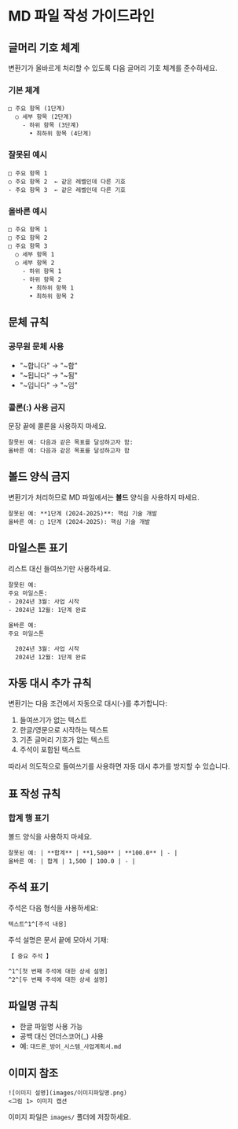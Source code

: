 # MD 파일 작성 가이드라인

## 글머리 기호 체계

변환기가 올바르게 처리할 수 있도록 다음 글머리 기호 체계를 준수하세요.

### 기본 체계
```
□ 주요 항목 (1단계)
  ○ 세부 항목 (2단계) 
    - 하위 항목 (3단계)
      • 최하위 항목 (4단계)
```

### 잘못된 예시
```
□ 주요 항목 1
○ 주요 항목 2  ← 같은 레벨인데 다른 기호
- 주요 항목 3  ← 같은 레벨인데 다른 기호
```

### 올바른 예시
```
□ 주요 항목 1
□ 주요 항목 2
□ 주요 항목 3
  ○ 세부 항목 1
  ○ 세부 항목 2
    - 하위 항목 1
    - 하위 항목 2
      • 최하위 항목 1
      • 최하위 항목 2
```

## 문체 규칙

### 공무원 문체 사용
- "~합니다" → "~함"
- "~됩니다" → "~됨" 
- "~입니다" → "~임"

### 콜론(:) 사용 금지
문장 끝에 콜론을 사용하지 마세요.

```
잘못된 예: 다음과 같은 목표를 달성하고자 함:
올바른 예: 다음과 같은 목표를 달성하고자 함
```

## 볼드 양식 금지

변환기가 처리하므로 MD 파일에서는 **볼드** 양식을 사용하지 마세요.

```
잘못된 예: **1단계 (2024-2025)**: 핵심 기술 개발
올바른 예: □ 1단계 (2024-2025): 핵심 기술 개발
```

## 마일스톤 표기

리스트 대신 들여쓰기만 사용하세요.

```
잘못된 예:
주요 마일스톤:
- 2024년 3월: 사업 시작
- 2024년 12월: 1단계 완료

올바른 예:
주요 마일스톤

  2024년 3월: 사업 시작
  2024년 12월: 1단계 완료
```

## 자동 대시 추가 규칙

변환기는 다음 조건에서 자동으로 대시(-)를 추가합니다:

1. 들여쓰기가 없는 텍스트
2. 한글/영문으로 시작하는 텍스트
3. 기존 글머리 기호가 없는 텍스트
4. 주석이 포함된 텍스트

따라서 의도적으로 들여쓰기를 사용하면 자동 대시 추가를 방지할 수 있습니다.

## 표 작성 규칙

### 합계 행 표기
볼드 양식을 사용하지 마세요.

```
잘못된 예: | **합계** | **1,500** | **100.0** | - |
올바른 예: | 합계 | 1,500 | 100.0 | - |
```

## 주석 표기

주석은 다음 형식을 사용하세요:

```
텍스트^1^[주석 내용]
```

주석 설명은 문서 끝에 모아서 기재:

```
【 중요 주석 】

^1^[첫 번째 주석에 대한 상세 설명]
^2^[두 번째 주석에 대한 상세 설명]
```

## 파일명 규칙

- 한글 파일명 사용 가능
- 공백 대신 언더스코어(_) 사용
- 예: `대드론_방어_시스템_사업계획서.md`

## 이미지 참조

```
![이미지 설명](images/이미지파일명.png)
<그림 1> 이미지 캡션
```

이미지 파일은 `images/` 폴더에 저장하세요.
